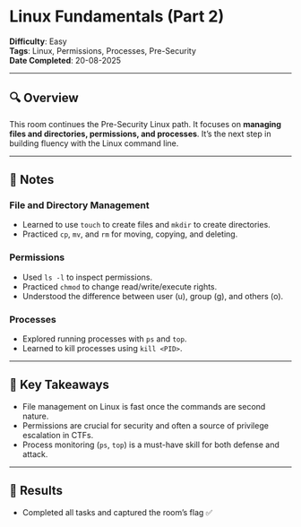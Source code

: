 # Linux Fundamentals (Part 2)  

**Difficulty**: Easy  
**Tags**: Linux, Permissions, Processes, Pre-Security  
**Date Completed**:  20-08-2025

---

## 🔍 Overview  
This room continues the Pre-Security Linux path. It focuses on **managing files and directories, permissions, and processes**. It’s the next step in building fluency with the Linux command line.  

---

## 📝 Notes  

### File and Directory Management  
- Learned to use `touch` to create files and `mkdir` to create directories.  
- Practiced `cp`, `mv`, and `rm` for moving, copying, and deleting.  

### Permissions  
- Used `ls -l` to inspect permissions.  
- Practiced `chmod` to change read/write/execute rights.  
- Understood the difference between user (u), group (g), and others (o).  

### Processes  
- Explored running processes with `ps` and `top`.  
- Learned to kill processes using `kill <PID>`.  

---

## 🧩 Key Takeaways  
- File management on Linux is fast once the commands are second nature.  
- Permissions are crucial for security and often a source of privilege escalation in CTFs.  
- Process monitoring (`ps`, `top`) is a must-have skill for both defense and attack.  

---

## 🎯 Results  
- Completed all tasks and captured the room’s flag ✅  
